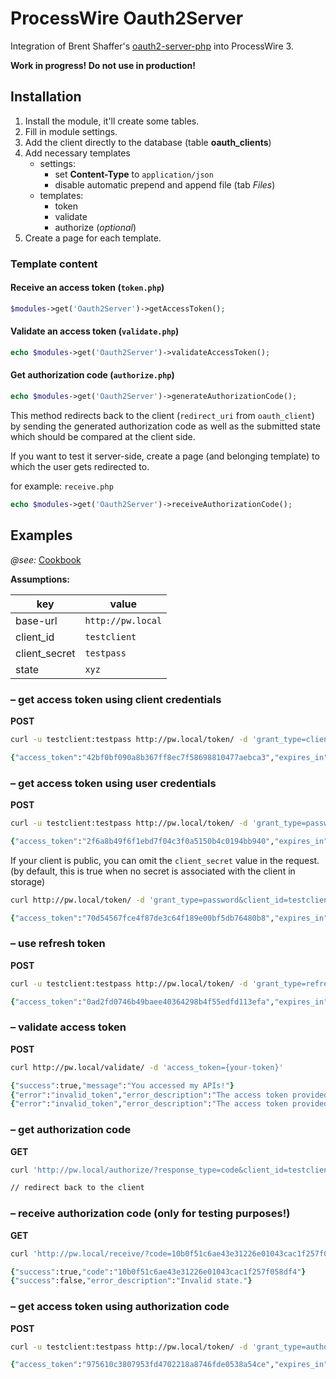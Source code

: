 # ProcessWire Oauth2Server

Integration of Brent Shaffer's [oauth2-server-php](https://github.com/bshaffer/oauth2-server-php) into ProcessWire 3.

**Work in progress! Do not use in production!**

## Installation

1. Install the module, it'll create some tables.
2. Fill in module settings.
3. Add the client directly to the database (table **oauth_clients**)
4. Add necessary templates
    - settings:
        - set **Content-Type** to `application/json` 
        - disable automatic prepend and append file (tab *Files*)
    - templates:
        - token
        - validate
        - authorize (*optional*)
5. Create a page for each template.

### Template content

#### Receive an access token (`token.php`)

```php
$modules->get('Oauth2Server')->getAccessToken();
```

#### Validate an access token (`validate.php`)

```php
echo $modules->get('Oauth2Server')->validateAccessToken();
```

#### Get authorization code (`authorize.php`)

```php
echo $modules->get('Oauth2Server')->generateAuthorizationCode();
```

This method redirects back to the client (`redirect_uri` from `oauth_client`)
by sending the generated authorization code as well as the submitted state which should be compared at the client side.

If you want to test it server-side, create a page (and belonging template) to which the user gets redirected to.

for example: `receive.php`

```php
echo $modules->get('Oauth2Server')->receiveAuthorizationCode();
```

## Examples

*@see:* [Cookbook](http://bshaffer.github.io/oauth2-server-php-docs/cookbook/)

**Assumptions:**

| key           | value             |
|---------------|-------------------|
| base-url      | `http://pw.local` |
| client_id     | `testclient`      |
| client_secret | `testpass`        |
| state         | `xyz`             |


### – get access token using client credentials

**POST**

```zsh
curl -u testclient:testpass http://pw.local/token/ -d 'grant_type=client_credentials'

{"access_token":"42bf0bf090a8b367ff8ec7f58698810477aebca3","expires_in":3600,"token_type":"Bearer","scope":null}
```

### – get access token using user credentials 

**POST**

```zsh
curl -u testclient:testpass http://pw.local/token/ -d 'grant_type=password&username={username}&password={password}'

{"access_token":"2f6a8b49f6f1ebd7f04c3f0a5150b4c0194bb940","expires_in":3600,"token_type":"Bearer","scope":null,"refresh_token":"441c78a1468f7b33fcd9f1ae9e823ad075ca64ed"}
```

If your client is public, you can omit the `client_secret` value in the request.
(by default, this is true when no secret is associated with the client in storage)

```zsh
curl http://pw.local/token/ -d 'grant_type=password&client_id=testclient2&username={username}&password={password}'

{"access_token":"70d54567fce4f87de3c64f189e00bf5db76480b8","expires_in":3600,"token_type":"Bearer","scope":null,"refresh_token":"4151fed2080cb6a38e28f74080ae31a776608fb8"}
```

### – use refresh token

**POST**

```zsh
curl -u testclient:testpass http://pw.local/token/ -d 'grant_type=refresh_token&refresh_token={inser-refresh_token}'

{"access_token":"0ad2fd0746b49baee40364298b4f55edfd113efa","expires_in":3600,"token_type":"Bearer","scope":null,"refresh_token":"0c462a784e9bcce436bace2e706960f8f30e8024"}
```

### – validate access token

**POST**

```zsh
curl http://pw.local/validate/ -d 'access_token={your-token}'

{"success":true,"message":"You accessed my APIs!"}
{"error":"invalid_token","error_description":"The access token provided has expired"}
{"error":"invalid_token","error_description":"The access token provided is invalid"}

```

### – get authorization code

**GET**

```zsh
curl 'http://pw.local/authorize/?response_type=code&client_id=testclient&state={state}'

// redirect back to the client
```

### – receive authorization code (only for testing purposes!)

**GET**

```zsh
curl 'http://pw.local/receive/?code=10b0f51c6ae43e31226e01043cac1f257f058df4&state=test'

{"success":true,"code":"10b0f51c6ae43e31226e01043cac1f257f058df4"}
{"success":false,"error_description":"Invalid state."}
```

### – get access token using authorization code

**POST**

```zsh
curl -u testclient:testpass http://pw.local/token/ -d 'grant_type=authorization_code&code={insert-code}'

{"access_token":"975610c3807953fd4702218a8746fde0538a54ce","expires_in":3600,"token_type":"Bearer","scope":null,"refresh_token":"55b39b07c2f67368293425dd8bacbc4c29e3c5bb"}
```

